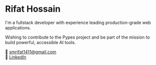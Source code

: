 # Rifat Hossain

I'm a fullstack developer with experience leading production-grade web applications.

Wishing to contribute to the Pypes project and be part of the mission to build powerful, accessible AI tools.

📧 smrifat1411@gmail.com  
🔗 [LinkedIn](https://www.linkedin.com/in/smrifat1411)
